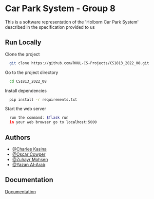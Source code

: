 
# Car Park System - Group 8

This is a software representation of the 'Holborn Car Park System' described in the specification provided to us

## Run Locally

Clone the project

```bash
  git clone https://github.com/RHUL-CS-Projects/CS1813_2022_08.git
```

Go to the project directory

```bash
  cd CS1813_2022_08
```

Install dependencies

```bash
  pip install -r requirements.txt
```

Start the web server

```bash
  run the command: $flask run
  in your web browser go to localhost:5000
```


## Authors

- [@Charles Kasina](mailto:charles.kasina.2021@live.rhul.ac.uk)
- [@Oscar Cowper](mailto:oscar.cowper.2021@live.rhul.ac.uk)
- [@Zuhayr Mohsen](mailto:mohammed.mohsen.2021@live.rhul.ac.uk)
- [@Yazan Al-Arab](mailto:yazan.al-arab.2021@live.rhul.ac.uk)

## Documentation

[Documentation](https://rhul-my.sharepoint.com/:w:/g/personal/zkac421_live_rhul_ac_uk/ESBX9jK43lpOs7zPtn-I0D4B5ni_cjCet1EisgGqd_Nacg?e=z6esMn&isSPOFile=1)

